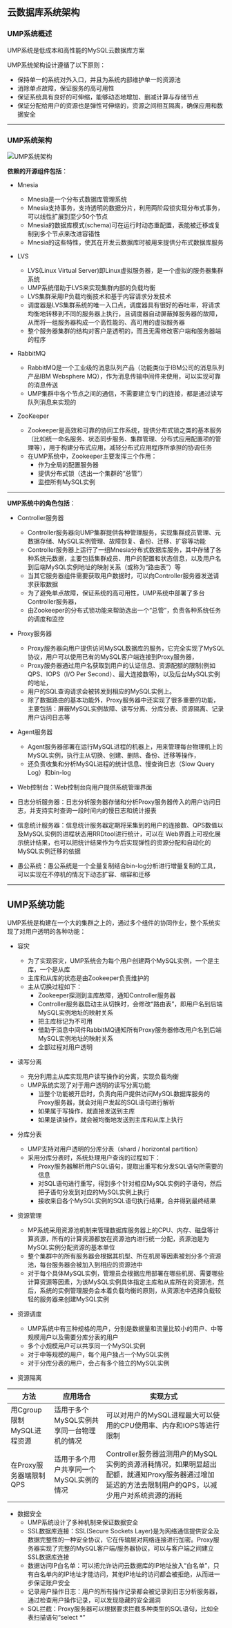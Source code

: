 ## 云数据库系统架构

### UMP系统概述

UMP系统是低成本和高性能的MySQL云数据库方案

UMP系统架构设计遵循了以下原则：

- 保持单一的系统对外入口，并且为系统内部维护单一的资源池
- 消除单点故障，保证服务的高可用性
- 保证系统具有良好的可伸缩，能够动态地增加、删减计算与存储节点
- 保证分配给用户的资源也是弹性可伸缩的，资源之间相互隔离，确保应用和数据安全

---
### UMP系统架构

![UMP系统架构](https://raw.githubusercontent.com/bdkwl/big_data_note/master/%E4%BA%91%E6%95%B0%E6%8D%AE%E5%BA%93/UMP%E7%B3%BB%E7%BB%9F%E6%9E%B6%E6%9E%84.png)

**依赖的开源组件包括**：

- Mnesia
	- Mnesia是一个分布式数据库管理系统
	- Mnesia支持事务，支持透明的数据分片，利用两阶段锁实现分布式事务，可以线性扩展到至少50个节点 
	- Mnesia的数据库模式(schema)可在运行时动态重配置，表能被迁移或复制到多个节点来改进容错性
	- Mnesia的这些特性，使其在开发云数据库时被用来提供分布式数据库服务

- LVS
	- LVS(Linux Virtual Server)即Linux虚拟服务器，是一个虚拟的服务器集群系统
	- UMP系统借助于LVS来实现集群内部的负载均衡
	- LVS集群采用IP负载均衡技术和基于内容请求分发技术
	- 调度器是LVS集群系统的唯一入口点，调度器具有很好的吞吐率，将请求均衡地转移到不同的服务器上执行，且调度器自动屏蔽掉服务器的故障，从而将一组服务器构成一个高性能的、高可用的虚拟服务器
	- 整个服务器集群的结构对客户是透明的，而且无需修改客户端和服务器端的程序

- RabbitMQ
	- RabbitMQ是一个工业级的消息队列产品（功能类似于IBM公司的消息队列产品IBM Websphere MQ），作为消息传输中间件来使用，可以实现可靠的消息传送
	- UMP集群中各个节点之间的通信，不需要建立专门的连接，都是通过读写队列消息来实现的

- ZooKeeper
	- Zookeeper是高效和可靠的协同工作系统，提供分布式锁之类的基本服务（比如统一命名服务、状态同步服务、集群管理、分布式应用配置项的管理等），用于构建分布式应用，减轻分布式应用程序所承担的协调任务 
	- 在UMP系统中，Zookeeper主要发挥三个作用：
		- 作为全局的配置服务器
		- 提供分布式锁（选出一个集群的“总管”）
		- 监控所有MySQL实例  

--- 
**UMP系统中的角色包括**：

- Controller服务器
	- Controller服务器向UMP集群提供各种管理服务，实现集群成员管理、元数据存储、MySQL实例管理、故障恢复、备份、迁移、扩容等功能
	- Controller服务器上运行了一组Mnesia分布式数据库服务，其中存储了各种系统元数据，主要包括集群成员、用户的配置和状态信息，以及用户名到后端MySQL实例地址的映射关系（或称为“路由表”）等
	- 当其它服务器组件需要获取用户数据时，可以向Controller服务器发送请求获取数据
	- 为了避免单点故障，保证系统的高可用性，UMP系统中部署了多台Controller服务器，
	- 由Zookeeper的分布式锁功能来帮助选出一个“总管”，负责各种系统任务的调度和监控

- Proxy服务器
	- Proxy服务器向用户提供访问MySQL数据库的服务，它完全实现了MySQL协议，用户可以使用已有的MySQL客户端连接到Proxy服务器，
	- Proxy服务器通过用户名获取到用户的认证信息、资源配额的限制(例如QPS、IOPS（I/O Per Second）、最大连接数等)，以及后台MySQL实例的地址，
	- 用户的SQL查询请求会被转发到相应的MySQL实例上。
	- 除了数据路由的基本功能外，Proxy服务器中还实现了很多重要的功能，主要包括：屏蔽MySQL实例故障、读写分离、分库分表、资源隔离、记录用户访问日志等

- Agent服务器
	- Agent服务器部署在运行MySQL进程的机器上，用来管理每台物理机上的MySQL实例，执行主从切换、创建、删除、备份、迁移等操作，
	- 还负责收集和分析MySQL进程的统计信息、慢查询日志（Slow Query Log）和bin-log
	
- Web控制台：Web控制台向用户提供系统管理界面

- 日志分析服务器：日志分析服务器存储和分析Proxy服务器传入的用户访问日志，并支持实时查询一段时间内的慢日志和统计报表
	
- 信息统计服务器：信息统计服务器定期将采集到的用户的连接数、QPS数值以及MySQL实例的进程状态用RRDtool进行统计，可以在 Web界面上可视化展示统计结果，也可以把统计结果作为今后实现弹性的资源分配和自动化的MySQL实例迁移的依据

- 愚公系统：愚公系统是一个全量复制结合bin-log分析进行增量复制的工具，可以实现在不停机的情况下动态扩容、缩容和迁移

---
## UMP系统功能

UMP系统是构建在一个大的集群之上的，通过多个组件的协同作业，整个系统实现了对用户透明的各种功能：

- 容灾
	- 为了实现容灾，UMP系统会为每个用户创建两个MySQL实例，一个是主库，一个是从库
	- 主库和从库的状态是由Zookeeper负责维护的
	- 主从切换过程如下：
		- Zookeeper探测到主库故障，通知Controller服务器
		- Controller服务器启动主从切换时，会修改“路由表”，即用户名到后端MySQL实例地址的映射关系
		- 把主库标记为不可用
		- 借助于消息中间件RabbitMQ通知所有Proxy服务器修改用户名到后端MySQL实例地址的映射关系
		- 全部过程对用户透明

- 读写分离
	- 充分利用主从库实现用户读写操作的分离，实现负载均衡
	- UMP系统实现了对于用户透明的读写分离功能
		- 当整个功能被开启时，负责向用户提供访问MySQL数据库服务的Proxy服务器，就会对用户发起的SQL语句进行解析
		- 如果属于写操作，就直接发送到主库
		- 如果是读操作，就会被均衡地发送到主库和从库上执行

- 分库分表
	- UMP支持对用户透明的分库分表（shard / horizontal partition）
	- 采用分库分表时，系统处理用户查询的过程如下：
		- Proxy服务器解析用户SQL语句，提取出重写和分发SQL语句所需要的信息
		- 对SQL语句进行重写，得到多个针对相应MySQL实例的子语句，然后把子语句分发到对应的MySQL实例上执行
		- 接收来自各个MySQL实例的SQL语句执行结果，合并得到最终结果 

- 资源管理
	- MP系统采用资源池机制来管理数据库服务器上的CPU、内存、磁盘等计算资源，所有的计算资源都放在资源池内进行统一分配，资源池是为MySQL实例分配资源的基本单位
	- 整个集群中的所有服务器会根据其机型、所在机房等因素被划分多个资源池，每台服务器会被加入到相应的资源池中
	- 对于每个具体MySQL实例，管理员会根据应用部署在哪些机房、需要哪些计算资源等因素，为该MySQL实例具体指定主库和从库所在的资源池，然后，系统的实例管理服务会本着负载均衡的原则，从资源池中选择负载较轻的服务器来创建MySQL实例

- 资源调度
	- UMP系统中有三种规格的用户，分别是数据量和流量比较小的用户、中等规模用户以及需要分库分表的用户
	- 多个小规模用户可以共享同一个MySQL实例
	- 对于中等规模的用户，每个用户独占一个MySQL实例
	- 对于分库分表的用户，会占有多个独立的MySQL实例 

- 资源隔离

方法 | 应用场合 | 实现方式
--- | --- | ---
用Cgroup限制MySQL进程资源 | 适用于多个MySQL实例共享同一台物理机的情况 | 可以对用户的MySQL进程最大可以使用的CPU使用率、内存和IOPS等进行限制
在Proxy服务器端限制QPS | 适用于多个用户共享同一个MySQL实例的情况 | Controller服务器监测用户的MySQL实例的资源消耗情况，如果明显超出配额，就通知Proxy服务器通过增加延迟的方法去限制用户的QPS，以减少用户对系统资源的消耗


- 数据安全
	- UMP系统设计了多种机制来保证数据安全
	- SSL数据库连接：SSL(Secure Sockets Layer)是为网络通信提供安全及数据完整性的一种安全协议，它在传输层对网络连接进行加密。Proxy服务器实现了完整的MySQL客户端/服务器协议，可以与客户端之间建立SSL数据库连接
	- 数据访问IP白名单：可以把允许访问云数据库的IP地址放入“白名单”，只有白名单内的IP地址才能访问，其他IP地址的访问都会被拒绝，从而进一步保证账户安全
	- 记录用户操作日志：用户的所有操作记录都会被记录到日志分析服务器，通过检查用户操作记录，可以发现隐藏的安全漏洞
	- SQL拦截：Proxy服务器可以根据要求拦截多种类型的SQL语句，比如全表扫描语句“select *” 
